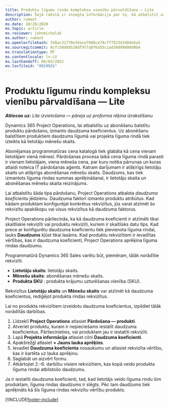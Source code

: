 ```yaml
---
title: Produktu līgumu rindu kompleksu vienību pārvaldīšana — Lite
description: Šajā rakstā ir sniegta informācija par to, kā atbalstīt uz abonementu balstītu produktu pārdošanu.
author: rumant
ms.date: 10/28/2020
ms.topic: article
ms.reviewer: johnmichalak
ms.author: rumant
ms.openlocfilehash: f48ac31778e34ace79dbce74cff752343484e5a5
ms.sourcegitcommit: 6cfc50d89528df977a8f6a55c1ad39d99800d9b4
ms.translationtype: MT
ms.contentlocale: lv-LV
ms.lasthandoff: 06/03/2022
ms.locfileid: "8919931"
---
```

# <a name="manage-complex-units-for-product-based-contract-lines---lite"></a>Produktu līgumu rindu kompleksu vienību pārvaldīšana — Lite

_**Attiecas uz:** Lite izvietošana — pāreja uz proforma rēķina izrakstīšanu_

Dynamics 365 Project Operations, lai atbalstītu uz abonēšanu balstītu produktu pārdošanu, izmanto daudzuma koeficientus. Uz abonēšanu balstītiem produktiem daudzums līgumā vai projekta līguma rindā tiek izteikts kā lietotāju mēnešu skaits.

Abonējamas programmatūras cena katalogā tiek glabāta kā cena vienam lietotājam vienā mēnesī. Pārdošanas procesa laikā cena līguma rindā parasti ir vienam lietotājam, viena mēneša cena, par kuru notika pārrunas un kuras atlaidi noteica IT pārdošanas aģents. Katram darījumam ir atšķirīgs lietotāju skaits un atšķirīgs abonēšanas mēnešu skaits. Daudzums, kas tiek izmantots līguma rindas summas aprēķināšanai, ir lietotāju skaita un abonēšanas mēnešu skaita reizinājums.

Lai atbalstītu šāda tipa pārdošanu, Project Operations atbalsta *daudzuma koeficientu* jēdzienu. Daudzuma faktori izmanto produktu atribūtus. Kad kādam produktam konfigurējat konkrētus rekvizītus, jūs varat atzīmēt šo rekvizītu apakškopu vai visus rekvizītus kā daudzuma faktorus.

Project Operations pārliecinās, ka kā daudzuma koeficienti ir atzīmēti tikai skaitliskie rekvizīti vai produktu rekvizīti, kuriem ir skaitlisks datu tips. Kad prece ar konfigurētu daudzuma koeficientu tiek pievienota līguma rindai, lauks **Daudzums** kļūst tikai lasāms. Kad produktu rekvizītiem ir ievadītas vērtības, kas ir daudzuma koeficienti, Project Operations aprēķina līguma rindas daudzumu.

Programmatūrā Dynamics 365 Sales varētu būt, piemēram, tālāk norādītie rekvizīti.

- **Lietotāju skaits**: lietotāju skaits.
- **Mēnešu skaits**: abonēšanas mēnešu skaits.
- **Produkta SKU** : produkta krājumu uzturēšanas vienība (SKU).

Rekvizītus **Lietotāju skaits** un **Mēnešu skaits** var atzīmēt kā daudzuma koeficientus, rediģējot produkta rindas rekvizītus.

Lai no produkta rekvizītiem izveidotu daudzuma koeficientus, izpildiet tālāk norādītās darbības.

1. Līdzeklī **Project Operations** atlasiet **Pārdošana — produkti**.
2. Atveriet produktu, kuram ir nepieciešams iestatīt daudzuma koeficientus. Pārliecinieties, vai produktam jau ir iestatīti rekvizīti.
3. Lapā **Projekta informācija** atlasiet cilni **Daudzuma koeficienti**.
4. Apakšrežģī atlasiet **+ Jauns lauka aprēķins**.
5. Ievadiet **Daudzuma koeficienta** nosaukumu un atlasiet rekvizīta vērtību, kas ir kartēta uz lauka aprēķinu.
6. Saglabāt un aizvērt formu.
7. Atkārtojiet 2.–6. darbību visiem rekvizītiem, kas kopā veido produkta līguma rindai atbilstošo daudzumu.

Ja ir iestatīti daudzuma koeficienti, tad, kad lietotājs veido līguma rindu šim produktam, līguma rindas daudzums ir slēgts. Pēc tam daudzums tiek aprēķināts kā šīs līguma rindas rekvizītu vērtību produkts.


[!INCLUDE[footer-include](../../includes/footer-banner.md)]
